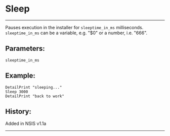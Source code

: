 # Sleep

---

Pauses execution in the installer for `sleeptime_in_ms` milliseconds. `sleeptime_in_ms` can be a variable, e.g. "$0" or a number, i.e. "666".

## Parameters:

    sleeptime_in_ms

## Example:

	DetailPrint "sleeping..."
	Sleep 3000
	DetailPrint "back to work"

## History:

Added in NSIS v1.1a

---
